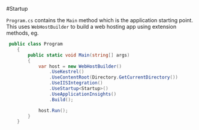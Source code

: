 #Startup

```Program.cs``` contains the ```Main``` method which is the application starting point.
This uses ```WebHostBuilder``` to build a web hosting app using extension methods, eg.

```C#
 public class Program
    {
        public static void Main(string[] args)
        {
            var host = new WebHostBuilder()
                .UseKestrel()
                .UseContentRoot(Directory.GetCurrentDirectory())
                .UseIISIntegration()
                .UseStartup<Startup>()
                .UseApplicationInsights()
                .Build();

            host.Run();
        }
    }
```
